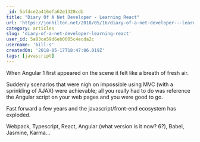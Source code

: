 ```yaml
---
_id: 5afdce2a416efa62e1328cdb
title: "Diary Of A Net Developer - Learning React"
url: 'https://jonhilton.net/2018/05/16/diary-of-a-net-developer---learning-react/'
category: articles
slug: 'diary-of-a-net-developer-learning-react'
user_id: 5a83ce59d6eb0005c4ecda2c
username: 'bill-s'
createdOn: '2018-05-17T18:47:06.019Z'
tags: [javascript]
---
```


When Angular 1 first appeared on the scene it felt like a breath of fresh air.

Suddenly scenarios that were nigh on impossible using MVC (with a sprinkling of AJAX) were achievable; all you really had to do was reference the Angular script on your web pages and you were good to go.

Fast forward a few years and the javascript/front-end ecosystem has exploded.

Webpack, Typescript, React, Angular (what version is it now? 6?), Babel, Jasmine, Karma…
